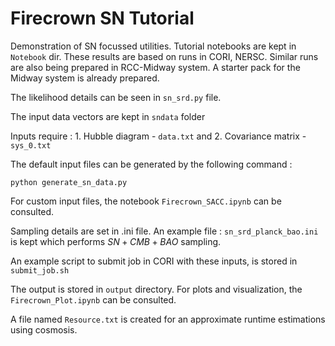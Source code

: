 # Firecrown SN Tutorial

Demonstration of SN focussed utilities. Tutorial notebooks are kept in `Notebook` dir. These results are based on runs in CORI, NERSC. Similar runs are also being prepared in RCC-Midway system. A starter pack for the Midway system is already prepared. 

The likelihood details can be seen in `sn_srd.py` file. 

The input data vectors are kept in `sndata` folder

Inputs require : 1. Hubble diagram - `data.txt` and 2. Covariance matrix - `sys_0.txt` 

The default input files can be generated by the following command : 

`python generate_sn_data.py`

For custom input files, the notebook `Firecrown_SACC.ipynb` can be consulted. 

Sampling details are set in .ini file. An example file : `sn_srd_planck_bao.ini` is kept which performs $SN+CMB+BAO$ sampling.

An example script to submit job in CORI with these inputs, is stored in `submit_job.sh`

The output is stored in `output` directory. For plots and visualization, the `Firecrown_Plot.ipynb` can be consulted. 


A file named `Resource.txt` is created for an approximate runtime estimations using cosmosis.
